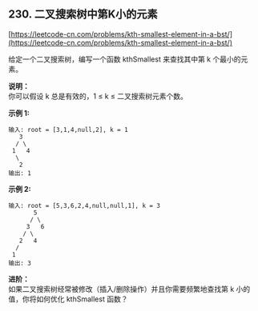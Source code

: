 **230. 二叉搜索树中第K小的元素**  
---
[https://leetcode-cn.com/problems/kth-smallest-element-in-a-bst/](https://leetcode-cn.com/problems/kth-smallest-element-in-a-bst/)  

给定一个二叉搜索树，编写一个函数 kthSmallest 来查找其中第 k 个最小的元素。

**说明：**  
你可以假设 k 总是有效的，1 ≤ k ≤ 二叉搜索树元素个数。

**示例 1:**  

```  
输入: root = [3,1,4,null,2], k = 1
   3
  / \
 1   4
  \
   2
输出: 1
```  

**示例 2:**  

```  
输入: root = [5,3,6,2,4,null,null,1], k = 3
       5
      / \
     3   6
    / \
   2   4
  /
 1
输出: 3
```  

**进阶：**  
如果二叉搜索树经常被修改（插入/删除操作）并且你需要频繁地查找第 k 小的值，你将如何优化 kthSmallest 函数？
